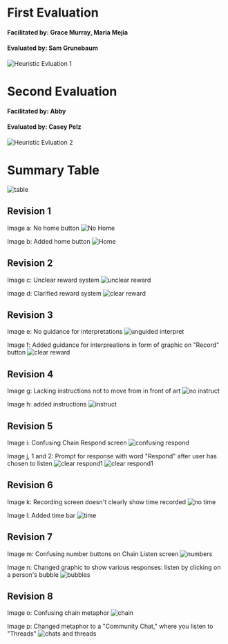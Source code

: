 # First Evaluation
#### Facilitated by: Grace Murray, Maria Mejia  
#### Evaluated by: Sam Grunebaum  
![Heuristic Evluation 1](/img/hEval1.png)

# Second Evaluation
#### Facilitated by: Abby   
#### Evaluated by: Casey Pelz  
![Heuristic Evluation 2](/img/hEval2.png)

# Summary Table
![table](/img/summarytable.png)

## Revision 1

Image a: No home button
![No Home](/img/imagea.jpeg)

Image b: Added home button
![Home](/img/imageb.jpeg)

## Revision 2

Image c: Unclear reward system
![unclear reward](/img/imagec.jpeg)

Image d: Clarified reward system
![clear reward](/img/imaged.jpeg)

## Revision 3

Image e: No guidance for interpretations
![unguided interpret](/img/imagee.jpeg)

Image f: Added guidance for interpreations in form of graphic on "Record" button
![clear reward](/img/imagef.jpeg)

## Revision 4

Image g: Lacking instructions not to move from in front of art
![no instruct](/img/imageg.jpeg)

Image h: added instructions
![instruct](/img/imageh.jpeg)

## Revision 5

Image i: Confusing Chain Respond screen
![confusing respond](/img/imagei.jpeg)

Image j, 1 and 2: Prompt for response with word "Respond" after user has chosen to listen
![clear respond1](/img/imagej1.jpeg)
![clear respond1](/img/imagej2.jpeg)

## Revision 6

Image k: Recording screen doesn't clearly show time recorded
![no time](/img/imagek.jpeg)

Image l: Added time bar
![time](/img/imagek.jpeg)

## Revision 7

Image m: Confusing number buttons on Chain Listen screen
![numbers](/img/imagem.jpeg)

Image n: Changed graphic to show various responses: listen by clicking on a person's bubble
![bubbles](/img/imagen.jpeg)

## Revision 8

Image o: Confusing chain metaphor
![chain](/img/imageo.jpeg)

Image p: Changed metaphor to a "Community Chat," where you listen to "Threads"
![chats and threads](/img/imagep.jpeg)

